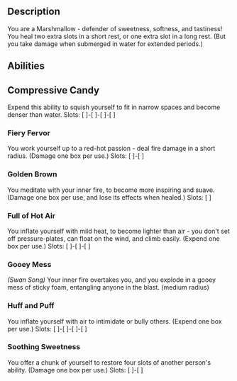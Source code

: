 ## Description
You are a Marshmallow - defender of sweetness, softness, and tastiness!
You heal two extra slots in a short rest, or one extra slot in a long rest.
(But you take damage when submerged in water for extended periods.)

## Abilities
## Compressive Candy
Expend this ability to squish yourself to fit in narrow spaces and
become denser than water.
Slots: [ ]-[ ]-[ ]-[ ]

### Fiery Fervor
You work yourself up to a red-hot passion - deal fire damage in a short radius.
(Damage one box per use.)
Slots: [ ]-[ ]

### Golden Brown
You meditate with your inner fire, to become more inspiring and suave.
(Damage one box per use, and lose its effects when healed.)
Slots: [ ]

### Full of Hot Air
You inflate yourself with mild heat, to become lighter than air -
you don't set off pressure-plates, can float on the wind, and climb easily.
(Expend one box per use.)
Slots: [ ]-[ ]-[ ]

### Gooey Mess
_(Swan Song)_
Your inner fire overtakes you, and you explode in a gooey mess of sticky
foam, entangling anyone in the blast. (medium radius)

### Huff and Puff
You inflate yourself with air to intimidate or bully others.
(Expend one box per use.)
Slots: [ ]-[ ]-[ ]-[ ]

### Soothing Sweetness
You offer a chunk of yourself to restore four slots of another person's ability.
(Damage one box per use.)
Slots: [ ]-[ ]

